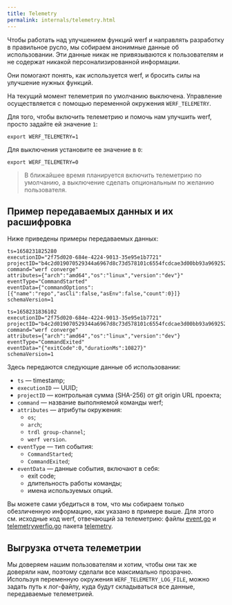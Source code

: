 ```yaml
---
title: Telemetry
permalink: internals/telemetry.html
---
```


Чтобы работать над улучшением функций werf и направлять разработку в правильное русло, мы собираем анонимные данные об использовании. Эти данные никак не привязываются к пользователям и не содержат никакой персонализированной информации.

Они помогают понять, как используется werf, и бросить силы на улучшение нужных функций.

На текущий момент телеметрия по умолчанию выключена. Управление осуществляется с помощью переменной окружения `WERF_TELEMETRY`.

Для того, чтобы включить телеметрию и помочь нам улучшить werf, просто задайте ей значение `1`:

```shell
export WERF_TELEMETRY=1
```

Для выключения установите ее значение в `0`:

```shell
export WERF_TELEMETRY=0
```

> В ближайшее время планируется включить телеметрию по умолчанию, а выключение сделать опциональным по желанию пользователя.

## Пример передаваемых данных и их расшифровка

Ниже приведены примеры передаваемых данных:

```
ts=1658231825280
executionID="2f75d020-684e-4224-9013-35e95e1b7721"
projectID="b4c2d019070529344a6967d8c73d578101c6554fcdcae3d00bb93a9692523cb1"
command="werf converge"
attributes={"arch":"amd64","os":"linux","version":"dev"}"
eventType="CommandStarted"
eventData={"commandOptions":[{"name":"repo","asCli":false,"asEnv":false,"count":0}]}
schemaVersion=1
```
```
ts=1658231836102
executionID="2f75d020-684e-4224-9013-35e95e1b7721"
projectID="b4c2d019070529344a6967d8c73d578101c6554fcdcae3d00bb93a9692523cb1"
command="werf converge"
attributes={"arch":"amd64","os":"linux","version":"dev"}
eventType="CommandExited"
eventData="{"exitCode":0,"durationMs":10827}"
schemaVersion=1
```

Здесь передаются следующие данные об использовании:

* `ts` — timestamp;
* `executionID` — UUID;
* `projectID` — контрольная сумма (SHA-256) от git origin URL проекта;
* `command` — название выполняемой команды werf;
* `attributes` — атрибуты окружения:
  * `os`;
  * `arch`;
  * `trdl group-channel`;
  * `werf version`.
* `eventType` — тип события:
  * `CommandStarted`;
  * `CommandExited`;
* `eventData` — данные события, включают в себя:
  * exit code;
  * длительность работы команды;
  * имена используемых опций.

Вы можете сами убедиться в том, что мы собираем только обезличенную информацию, как указано в примере выше. Для этого см. исходные код werf, отвечающий за телеметрию: файлы [event.go](https://github.com/werf/werf/blob/main/pkg/telemetry/event.go) и [telemetrywerfio.go](https://github.com/werf/werf/blob/main/pkg/telemetry/telemetrywerfio.go) пакета [telemetry](https://github.com/werf/werf/tree/main/pkg/telemetry).

## Выгрузка отчета телеметрии

Мы доверяем нашим пользователям и хотим, чтобы они так же доверяли нам, поэтому сделали все максимально прозрачно. Используя переменную окружения `WERF_TELEMETRY_LOG_FILE`, можно задать путь к лог-файлу, куда будут складываться все данные, передаваемые телеметрией.
